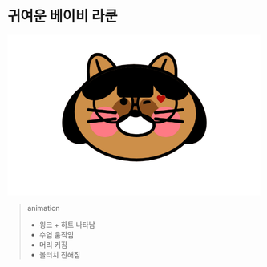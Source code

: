# 귀여운 베이비 라쿤

![베이비 라쿤 프리뷰](images/raccoon.gif)

> animation
>
> - 윙크 + 하트 나타남
> - 수염 움직임
> - 머리 커짐
> - 볼터치 진해짐
